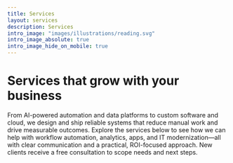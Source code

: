 ```yaml
---
title: Services
layout: services
description: Services
intro_image: "images/illustrations/reading.svg"
intro_image_absolute: true
intro_image_hide_on_mobile: true
---
```


# Services that grow with your business

From AI-powered automation and data platforms to custom software and cloud, we design and ship reliable systems that reduce manual work and drive measurable outcomes. Explore the services below to see how we can help with workflow automation, analytics, apps, and IT modernization—all with clear communication and a practical, ROI-focused approach. New clients receive a free consultation to scope needs and next steps.
